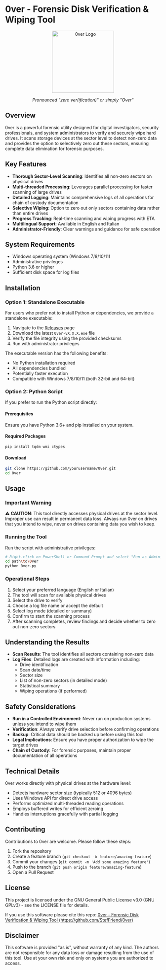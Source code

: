 # 0ver - Forensic Disk Verification & Wiping Tool

<div align="center">
  <img src="logo-placeholder.png" alt="0ver Logo" width="200" />
  <p><em>Pronounced "zero ver(ification)" or simply "Over"</em></p>
</div>

## Overview

0ver is a powerful forensic utility designed for digital investigators, security professionals, and system administrators to verify and securely wipe hard drives. It scans storage devices at the sector level to detect non-zero data and provides the option to selectively zero out these sectors, ensuring complete data elimination for forensic purposes.

## Key Features

- **Thorough Sector-Level Scanning**: Identifies all non-zero sectors on physical drives
- **Multi-threaded Processing**: Leverages parallel processing for faster scanning of large drives
- **Detailed Logging**: Maintains comprehensive logs of all operations for chain of custody documentation
- **Selective Wiping**: Option to zero out only sectors containing data rather than entire drives
- **Progress Tracking**: Real-time scanning and wiping progress with ETA
- **Multilingual Support**: Available in English and Italian
- **Administrator-Friendly**: Clear warnings and guidance for safe operation

## System Requirements

- Windows operating system (Windows 7/8/10/11)
- Administrative privileges
- Python 3.6 or higher
- Sufficient disk space for log files

## Installation

### Option 1: Standalone Executable

For users who prefer not to install Python or dependencies, we provide a standalone executable:

1. Navigate to the [Releases](https://github.com/yourusername/0ver/releases) page
2. Download the latest `0ver-vX.X.X.exe` file
3. Verify the file integrity using the provided checksums
4. Run with administrator privileges

The executable version has the following benefits:
- No Python installation required
- All dependencies bundled
- Potentially faster execution
- Compatible with Windows 7/8/10/11 (both 32-bit and 64-bit)

### Option 2: Python Script

If you prefer to run the Python script directly:

#### Prerequisites

Ensure you have Python 3.6+ and pip installed on your system.

#### Required Packages

```bash
pip install tqdm wmi ctypes
```

#### Download

```bash
git clone https://github.com/yourusername/0ver.git
cd 0ver
```

## Usage

### Important Warning

⚠️ **CAUTION**: This tool directly accesses physical drives at the sector level. Improper use can result in permanent data loss. Always run 0ver on drives that you intend to wipe, never on drives containing data you wish to keep.

### Running the Tool

Run the script with administrative privileges:

```bash
# Right-click on PowerShell or Command Prompt and select "Run as Administrator"
cd path\to\0ver
python 0ver.py
```

### Operational Steps

1. Select your preferred language (English or Italian)
2. The tool will scan for available physical drives
3. Select the drive to verify
4. Choose a log file name or accept the default
5. Select log mode (detailed or summary)
6. Confirm to start the scanning process
7. After scanning completes, review findings and decide whether to zero out non-zero sectors

## Understanding the Results

- **Scan Results**: The tool identifies all sectors containing non-zero data
- **Log Files**: Detailed logs are created with information including:
  - Drive identification
  - Scan date/time
  - Sector size
  - List of non-zero sectors (in detailed mode)
  - Statistical summary
  - Wiping operations (if performed)

## Safety Considerations

- **Run in a Controlled Environment**: Never run on production systems unless you intend to wipe them
- **Verification**: Always verify drive selection before confirming operations
- **Backup**: Critical data should be backed up before using this tool
- **Legal Implications**: Ensure you have proper authorization to wipe the target drives
- **Chain of Custody**: For forensic purposes, maintain proper documentation of all operations

## Technical Details

0ver works directly with physical drives at the hardware level:

- Detects hardware sector size (typically 512 or 4096 bytes)
- Uses Windows API for direct drive access
- Performs optimized multi-threaded reading operations
- Employs buffered writes for efficient zeroing
- Handles interruptions gracefully with partial logging

## Contributing

Contributions to 0ver are welcome. Please follow these steps:

1. Fork the repository
2. Create a feature branch (`git checkout -b feature/amazing-feature`)
3. Commit your changes (`git commit -m 'Add some amazing feature'`)
4. Push to the branch (`git push origin feature/amazing-feature`)
5. Open a Pull Request

## License

This project is licensed under the GNU General Public License v3.0 (GNU GPLv3) - see the LICENSE file for details.

If you use this software please cite this repo: [0ver - Forensic Disk Verification & Wiping Tool (https://github.com/StefFriend/0ver)](https://github.com/StefFriend/0ver)

## Disclaimer

This software is provided "as is", without warranty of any kind. The authors are not responsible for any data loss or damage resulting from the use of this tool. Use at your own risk and only on systems you are authorized to access.
